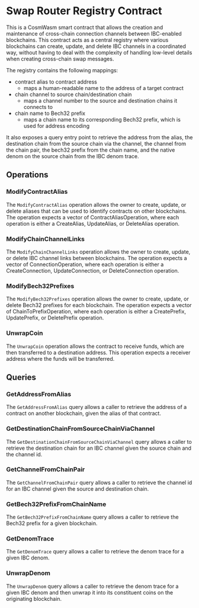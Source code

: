# Swap Router Registry Contract

This is a CosmWasm smart contract that allows the creation and maintenance of cross-chain connection channels between IBC-enabled blockchains. This contract acts as a central registry where various blockchains can create, update, and delete IBC channels in a coordinated way, without having to deal with the complexity of handling low-level details when creating cross-chain swap messages.

The registry contains the following mappings:

- contract alias to contract address
  - maps a human-readable name to the address of a target contract
- chain channel to source chain/destination chain
  - maps a channel number to the source and destination chains it connects to
- chain name to Bech32 prefix
  - maps a chain name to its corresponding Bech32 prefix, which is used for address encoding

It also exposes a query entry point to retrieve the address from the alias, the destination chain from the source chain via the channel, the channel from the chain pair, the bech32 prefix from the chain name, and the native denom on the source chain from the IBC denom trace.

## Operations

### ModifyContractAlias

The `ModifyContractAlias` operation allows the owner to create, update, or delete aliases that can be used to identify contracts on other blockchains. The operation expects a vector of ContractAliasOperation, where each operation is either a CreateAlias, UpdateAlias, or DeleteAlias operation.

### ModifyChainChannelLinks

The `ModifyChainChannelLinks` operation allows the owner to create, update, or delete IBC channel links between blockchains. The operation expects a vector of ConnectionOperation, where each operation is either a CreateConnection, UpdateConnection, or DeleteConnection operation.

### ModifyBech32Prefixes

The `ModifyBech32Prefixes` operation allows the owner to create, update, or delete Bech32 prefixes for each blockchain. The operation expects a vector of ChainToPrefixOperation, where each operation is either a CreatePrefix, UpdatePrefix, or DeletePrefix operation.

### UnwrapCoin

The `UnwrapCoin` operation allows the contract to receive funds, which are then transferred to a destination address. This operation expects a receiver address where the funds will be transferred.

## Queries

### GetAddressFromAlias

The `GetAddressFromAlias` query allows a caller to retrieve the address of a contract on another blockchain, given the alias of that contract.

### GetDestinationChainFromSourceChainViaChannel

The `GetDestinationChainFromSourceChainViaChannel` query allows a caller to retrieve the destination chain for an IBC channel given the source chain and the channel id.

### GetChannelFromChainPair

The `GetChannelFromChainPair` query allows a caller to retrieve the channel id for an IBC channel given the source and destination chain.

### GetBech32PrefixFromChainName

The `GetBech32PrefixFromChainName` query allows a caller to retrieve the Bech32 prefix for a given blockchain.

### GetDenomTrace

The `GetDenomTrace` query allows a caller to retrieve the denom trace for a given IBC denom.

### UnwrapDenom

The `UnwrapDenom` query allows a caller to retrieve the denom trace for a given IBC denom and then unwrap it into its constituent coins on the originating blockchain.
